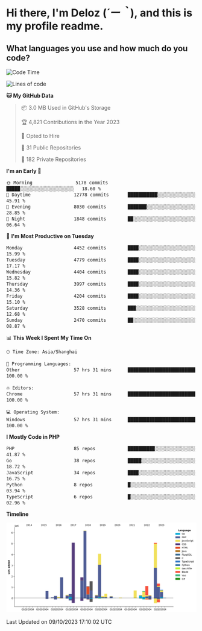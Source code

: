 # **Hi there, I'm Deloz (*´ー｀*), and this is my profile readme.**

## **What languages you use and how much do you code?**

<!--START_SECTION:waka-->
![Code Time](http://img.shields.io/badge/Code%20Time-2%2C601%20hrs%2034%20mins-blue)

![Lines of code](https://img.shields.io/badge/From%20Hello%20World%20I%27ve%20Written-34.5%20million%20lines%20of%20code-blue)

**🐱 My GitHub Data** 

> 📦 3.0 MB Used in GitHub's Storage 
 > 
> 🏆 4,821 Contributions in the Year 2023
 > 
> 💼 Opted to Hire
 > 
> 📜 31 Public Repositories 
 > 
> 🔑 182 Private Repositories 
 > 
**I'm an Early 🐤** 

```text
🌞 Morning                5178 commits        █████░░░░░░░░░░░░░░░░░░░░   18.60 % 
🌆 Daytime                12778 commits       ███████████░░░░░░░░░░░░░░   45.91 % 
🌃 Evening                8030 commits        ███████░░░░░░░░░░░░░░░░░░   28.85 % 
🌙 Night                  1848 commits        ██░░░░░░░░░░░░░░░░░░░░░░░   06.64 % 
```
📅 **I'm Most Productive on Tuesday** 

```text
Monday                   4452 commits        ████░░░░░░░░░░░░░░░░░░░░░   15.99 % 
Tuesday                  4779 commits        ████░░░░░░░░░░░░░░░░░░░░░   17.17 % 
Wednesday                4404 commits        ████░░░░░░░░░░░░░░░░░░░░░   15.82 % 
Thursday                 3997 commits        ████░░░░░░░░░░░░░░░░░░░░░   14.36 % 
Friday                   4204 commits        ████░░░░░░░░░░░░░░░░░░░░░   15.10 % 
Saturday                 3528 commits        ███░░░░░░░░░░░░░░░░░░░░░░   12.68 % 
Sunday                   2470 commits        ██░░░░░░░░░░░░░░░░░░░░░░░   08.87 % 
```


📊 **This Week I Spent My Time On** 

```text
🕑︎ Time Zone: Asia/Shanghai

💬 Programming Languages: 
Other                    57 hrs 31 mins      █████████████████████████   100.00 % 

🔥 Editors: 
Chrome                   57 hrs 31 mins      █████████████████████████   100.00 % 

💻 Operating System: 
Windows                  57 hrs 31 mins      █████████████████████████   100.00 % 
```

**I Mostly Code in PHP** 

```text
PHP                      85 repos            ██████████░░░░░░░░░░░░░░░   41.87 % 
Go                       38 repos            █████░░░░░░░░░░░░░░░░░░░░   18.72 % 
JavaScript               34 repos            ████░░░░░░░░░░░░░░░░░░░░░   16.75 % 
Python                   8 repos             █░░░░░░░░░░░░░░░░░░░░░░░░   03.94 % 
TypeScript               6 repos             █░░░░░░░░░░░░░░░░░░░░░░░░   02.96 % 
```



**Timeline**

![Lines of Code chart](https://raw.githubusercontent.com/deloz/deloz/main/assets/bar_graph.png)


 Last Updated on 09/10/2023 17:10:02 UTC
<!--END_SECTION:waka-->
